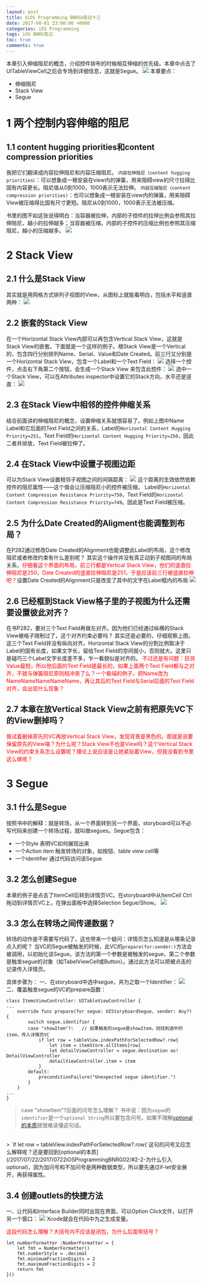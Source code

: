 ```yaml
---
layout: post
title: 《iOS Programming BNRG》笔记十三
date: 2017-08-01 23:00:00 +0800
categories: iOS Programming
tags: iOS BNRG笔记
toc: true
comments: true
---
```

本章引入伸缩阻尼的概念，介绍控件排布的时候相互伸缩的优先级。本章中点击了UITableViewCell之后会专场到详细信息，这就是Segue。
![](0801iOSProgrammingBNRG13/img01.png)
本章要点：
- 伸缩阻尼
- Stack View
- Segue
<!-- more -->

# 1 两个控制内容伸缩的阻尼
## 1.1 content hugging priorities和content compression priorities
我把它们翻译成内容拉伸阻尼和内容压缩阻尼。
`内容拉伸阻尼（content hugging priorities）`：可以想象成一根安装在view内的弹簧，用来阻碍view的尺寸拉得比固有内容更长。阻尼值从0到1000，1000表示无法拉伸。
`内容压缩阻尼（content compression priorities)`：也可以想象成一根安装在view内的弹簧，用来阻碍View被压缩得比固有尺寸更短。阻尼从0到1000，1000表示无法被压缩。

书里的图不如这张说得明白：当容器被拉伸，内部的子控件的拉伸比例会参照其拉伸阻尼，越小的拉伸越多；当容器被压缩，内部的子控件的压缩比例也参照其压缩阻尼，越小的压缩越多。
![](0801iOSProgrammingBNRG13/img02.png)

# 2 Stack View
## 2.1 什么是Stack View
其实就是用网格方式排列子视图的View，从图标上就能看明白，包括水平和竖直两种：
![](0801iOSProgrammingBNRG13/img03.png)
## 2.2 嵌套的Stack View
在一个Horizontal Stack View内部可以再包含Vertical Stack View，这就是Stack View的嵌套。下面就是一个这样的例子。根Stack View是一个Vertical的，包含四行分别排列Name、Serial、Value和Date Created。前三行又分别是一个Horizontal Stack View，包含一个Label和一个Text Field：
![](0801iOSProgrammingBNRG13/img04.png)
选择一个控件，点击右下角第二个按钮，会生成一个Stack View 来包含此控件：
![](0801iOSProgrammingBNRG13/img05.png)
选中一个Stack View，可以在Attributes inspector中设置它的Stack方向，水平还是竖直： 
![](0801iOSProgrammingBNRG13/img06.png)
## 2.3 在Stack View中相邻的控件伸缩关系
结合前面讲的伸缩阻尼的概念，设置伸缩关系就很容易了。例如上图中Name Label和它后面的Text Field之间的关系，Label的`Horizontal Content Hugging Priority=251`，Text Field的`Horizontal Content Hugging Priority=250`，因此二者并排放，Text Field被拉伸了。

## 2.4 在Stack View中设置子视图边距
可以为Stack View设置相邻子视图之间的间隔距离：
![](0801iOSProgrammingBNRG13/img07.png)
这个距离的生效依然依赖控件的阻尼属性——这个值会让压缩阻尼小的控件被压缩，
Label的`Horizontal Content Compression Resistance Priority=750`，Text Field的`Horizontal Content Compression Resistance Priority=749`。因此是Text Field被压缩。

## 2.5 为什么Date Created的Aligment也能调整到布局？
在P282通过修改Date Created的Alignment也能调整此Label的布局，这个修改阻尼或者修改约束有什么差别呢？
其实这个操作并没有真正动到子视图间的布局关系，<font color=red>仔细看这个界面的布局，前三行都是Vertical Stack View，他们的竖直拉伸阻尼是250，Date Created的竖直拉伸阻尼是251，于是应该前三行被竖直拉伸吧？</font>设置Date Created的Alignment只是改变了其中的文字在Label框内的布局
![](0801iOSProgrammingBNRG13/img08.png)
## 2.6 已经框到Stack View格子里的子视图为什么还需要设置彼此对齐？
在书P282，要对三个Text Field再做左对齐。因为他们已经通过纵横的Stack View被格子限制过了，这个对齐约束必要吗？
其实还是必要的，仔细观察上图，这三个Text Field并没有纵向对齐。Horizontal Stack View的分割比例取决于Label的固有长度，如果文字长，留给Text Field的空间就小，否则就大。这里只是碰巧三个Label文字长度差不多，乍一看貌似是对齐的。
<font color=red>不过还是有问题：目测Value最短，所以他后面的Text Field是最长的，如果上面两个Text Field都与之对齐，不就与弹簧阻尼原则相冲突了么？一个极端的例子，把Name改为NameNameNameNameName，再让其后的Text Field与Serial后面的Text Field对齐，会出现什么现象？</font>

## 2.7 本章在放Vertical Stack View之前有把原先VC下的View删掉吗？
<font color=red>我试着删掉原先的VC再放Vertical Stack View，发现背景是黑色的。那就是说要保留原先的View咯？为什么呢？Stack View不也是View吗？这个Vertical Stack View的约束关系怎么设置呢？理论上说应该是让她紧贴着View，但我没看到书里这么做呢？</font>

# 3 Segue
## 3.1 什么是Segue
按照书中的解释：就是转场，从一个界面转到另一个界面，storyboard可以不必写代码来创建一个转场过程，就叫做segues。Segue包含：
- 一个Style 表明VC如何展现出来
- 一个Action item  触发转场的对象，如按钮、table view cell等
- 一个identifier  通过代码访问该Segue

## 3.2 怎么创建Segue
本章的例子是点击了ItemCell后转到详情页VC。在storyboard中从ItemCell Ctrl拖动到详情页VC上，在弹出面板中选择Selection Segue/Show。
![](0801iOSProgrammingBNRG13/img09.png)
## 3.3 怎么在转场之间传递数据？
转场的动作是不需要写代码了，这也带来一个疑问：详情页怎么知道是从哪条记录点入的呢？
当VC的Segue被触发的时候，此VC的`prepare(for:sender:)`方法会被调用，以初始化该Segue。该方法的第一个参数是被触发的segue，第二个参数是触发segue的对象（如TabelViewCell或Button）。通过此方法可以把被点击的记录传入详情页。

具体步骤为：
一、在storyboard中选中segue，并为之取一个Identifier：
![](0801iOSProgrammingBNRG13/img10.png)
二、覆盖触发segue的VC的prepare函数：
``` objc
class ItemsViewController: UITableViewController {
...
    override func prepare(for segue: UIStoryboardSegue, sender: Any?) {
        switch segue.identifier {
        case "showItem"?:	// 如果触发的segue是showItem，则找到选中的item，传入详情页VC
            if let row = tableView.indexPathForSelectedRow?.row{
                let item = itemStore.allItems[row]
                let detailViewController = segue.destination as! DetailViewController
                detailViewController.item = item
            }
        default:
            preconditionFailure("Unexpected segue identifier.")
        }
    }
...
}
```
> case "showItem"?后面的问号怎么理解？
书中说：因为`segue`的`identifier`是一个`optional String`所以要包含问号。如果不理解[optional的本质](/2017/07/22/2017/0722iOSProgrammingBNRG02/#2-2-为什么引入optional)就很难读懂这句话。

<br>
> `if let row = tableView.indexPathForSelectedRow?.row{`这句的问号又应怎么解释呢？还是要回到[optional的本质](/2017/07/22/2017/0722iOSProgrammingBNRG02/#2-2-为什么引入optional)，因为加问号和不加问号是两种数据类型，所以要先通过if-let安全展开，再获得属性。

## 3.4 创建outlets的快捷方法
一、让代码和Interface Builder同时出现在界面，可以Option Click文件，以打开另一个窗口：
![](0801iOSProgrammingBNRG13/img11.png)
Xcode就会在代码中为之生成变量。

<font color=red>这段代码怎么理解？大括号内不应该是闭包，为什么后面带括号？</font>
``` objc
let numberFormatter :NumberFormatter = {
    let fmt = NumberFormatter()
    fmt.numberStyle = .decimal
    fmt.minimumFractionDigits = 2
    fmt.maximumFractionDigits = 2
    return fmt
}()
```
